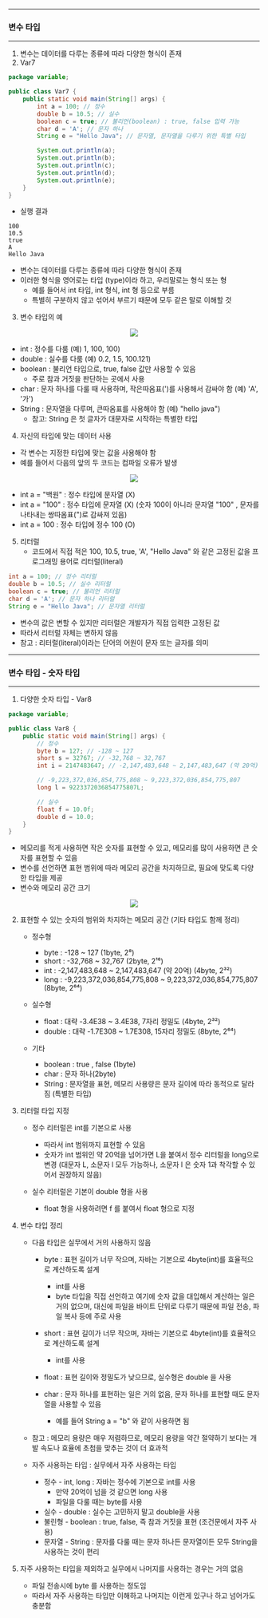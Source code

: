 -----
### 변수 타입
-----
1. 변수는 데이터를 다루는 종류에 따라 다양한 형식이 존재
2. Var7
```java
package variable;

public class Var7 {
    public static void main(String[] args) {
        int a = 100; // 정수
        double b = 10.5; // 실수
        boolean c = true; // 불리언(boolean) : true, false 입력 가능
        char d = 'A'; // 문자 하나
        String e = "Hello Java"; // 문자열, 문자열을 다루기 위한 특별 타입

        System.out.println(a);
        System.out.println(b);
        System.out.println(c);
        System.out.println(d);
        System.out.println(e);
    }
}
```
  - 실행 결과
```
100
10.5
true
A
Hello Java
```

  - 변수는 데이터를 다루는 종류에 따라 다양한 형식이 존재
  - 이러한 형식을 영어로는 타입 (type)이라 하고, 우리말로는 형식 또는 형
     + 예를 들어서 int 타입, int 형식, int 형 등으로 부름
     + 특별히 구분하지 않고 섞어서 부르기 때문에 모두 같은 말로 이해할 것

3. 변수 타입의 예
<div align="center">
<img src="https://github.com/user-attachments/assets/67b6dfa0-350d-431b-97cd-16d1157c20bd">
</div>

  - int : 정수를 다룸 (예) 1, 100, 100)
  - double : 실수를 다룸 (예) 0.2, 1.5, 100.121)
  - boolean : 불리언 타입으로, true, false 값만 사용할 수 있음
    + 주로 참과 거짓을 판단하는 곳에서 사용
  - char : 문자 하나를 다룰 때 사용하며, 작은따옴표(')를 사용해서 감싸야 함 (예) 'A', '가')
  - String : 문자열을 다루며, 큰따옴표를 사용해야 함 (예) "hello java")
    + 참고: String 은 첫 글자가 대문자로 시작하는 특별한 타입

4. 자신의 타입에 맞는 데이터 사용
  - 각 변수는 지정한 타입에 맞는 값을 사용해야 함
  - 예를 들어서 다음의 앞의 두 코드는 컴파일 오류가 발생
<div align="center">
<img src="https://github.com/user-attachments/assets/685eb122-f03d-4174-a943-4299b7b9d455">
</div>

  - int a = "백원" : 정수 타입에 문자열 (X)
  - int a = "100" : 정수 타입에 문자열 (X) (숫자 100이 아니라 문자열 "100" , 문자를 나타내는 쌍따옴표(")로 감싸져 있음)
  - int a = 100 : 정수 타입에 정수 100 (O)

5. 리터럴
   - 코드에서 직접 적은 100, 10.5, true, 'A', "Hello Java" 와 같은 고정된 값을 프로그래밍 용어로 리터럴(literal)
```java
int a = 100; // 정수 리터럴
double b = 10.5; // 실수 리터럴
boolean c = true; // 불리언 리터럴
char d = 'A'; // 문자 하나 리터럴
String e = "Hello Java"; // 문자열 리터럴
```
   - 변수의 값은 변할 수 있지만 리터럴은 개발자가 직접 입력한 고정된 값
   - 따라서 리터럴 자체는 변하지 않음
   - 참고 : 리터럴(literal)이라는 단어의 어원이 문자 또는 글자를 의미

-----
### 변수 타입 - 숫자 타입
-----
1. 다양한 숫자 타입 - Var8
```java
package variable;

public class Var8 {
    public static void main(String[] args) {
        // 정수
        byte b = 127; // -128 ~ 127
        short s = 32767; // -32,768 ~ 32,767
        int i = 2147483647; // -2,147,483,648 ~ 2,147,483,647 (약 20억)

        // -9,223,372,036,854,775,808 ~ 9,223,372,036,854,775,807
        long l = 9223372036854775807L;

        // 실수
        float f = 10.0f;
        double d = 10.0;
    }
}
```
  - 메모리를 적게 사용하면 작은 숫자를 표현할 수 있고, 메모리를 많이 사용하면 큰 숫자를 표현할 수 있음
  - 변수를 선언하면 표현 범위에 따라 메모리 공간을 차지하므로, 필요에 맞도록 다양한 타입을 제공
  - 변수와 메모리 공간 크기
<div align="center">
<img src="https://github.com/user-attachments/assets/4a9ad003-bd11-448c-8783-b0265337e03e">
</div>

2. 표현할 수 있는 숫자의 범위와 차지하는 메모리 공간 (기타 타입도 함께 정리)
   - 정수형
      + byte : -128 ~ 127 (1byte, 2⁸)
      + short : -32,768 ~ 32,767 (2byte, 2¹⁶)
      + int : -2,147,483,648 ~ 2,147,483,647 (약 20억) (4byte, 2³²)
      + long : -9,223,372,036,854,775,808 ~ 9,223,372,036,854,775,807 (8byte, 2⁶⁴)

    - 실수형
      + float : 대략 -3.4E38 ~ 3.4E38, 7자리 정밀도 (4byte, 2³²)
      + double : 대략 -1.7E308 ~ 1.7E308, 15자리 정밀도 (8byte, 2⁶⁴)

    - 기타
      + boolean : true , false (1byte)
      + char : 문자 하나(2byte)
      + String : 문자열을 표현, 메모리 사용량은 문자 길이에 따라 동적으로 달라짐 (특별한 타입)

3. 리터럴 타입 지정
    - 정수 리터럴은 int를 기본으로 사용
      + 따라서 int 범위까지 표현할 수 있음
      + 숫자가 int 범위인 약 20억을 넘어가면 L을 붙여서 정수 리터럴을 long으로 변경 (대문자 L, 소문자 l 모두 가능하나, 소문자 l 은 숫자 1과 착각할 수 있어서 권장하지 않음)

    - 실수 리터럴은 기본이 double 형을 사용
      + float 형을 사용하려면 f 를 붙여서 float 형으로 지정

4. 변수 타입 정리
   - 다음 타입은 실무에서 거의 사용하지 않음
      + byte : 표현 길이가 너무 작으며, 자바는 기본으로 4byte(int)를 효율적으로 계산하도록 설계
          * int를 사용
          * byte 타입을 직접 선언하고 여기에 숫자 값을 대입해서 계산하는 일은 거의 없으며, 대신에 파일을 바이트 단위로 다루기 때문에 파일 전송, 파일 복사 등에 주로 사용

      + short : 표현 길이가 너무 작으며, 자바는 기본으로 4byte(int)를 효율적으로 계산하도록 설계
          * int를 사용

      + float : 표현 길이와 정밀도가 낮으므로, 실수형은 double 을 사용
      + char : 문자 하나를 표현하는 일은 거의 없음, 문자 하나를 표현할 때도 문자열을 사용할 수 있음
          * 예를 들어 String a = "b" 와 같이 사용하면 됨

    - 참고 : 메모리 용량은 매우 저렴하므로, 메모리 용량을 약간 절약하기 보다는 개발 속도나 효율에 초첨을 맞추는 것이 더 효과적

    - 자주 사용하는 타입 : 실무에서 자주 사용하는 타입
      + 정수 - int, long : 자바는 정수에 기본으로 int를 사용
          * 만약 20억이 넘을 것 같으면 long 사용
          * 파일을 다룰 때는 byte를 사용
      + 실수 - double : 실수는 고민하지 말고 double을 사용
      + 불린형 - boolean : true, false, 즉 참과 거짓을 표현 (조건문에서 자주 사용)
      + 문자열 - String : 문자를 다룰 때는 문자 하나든 문자열이든 모두 String을 사용하는 것이 편리

5. 자주 사용하는 타입을 제외하고 실무에서 나머지를 사용하는 경우는 거의 없음
   - 파일 전송시에 byte 를 사용하는 정도임
   - 따라서 자주 사용하는 타입만 이해하고 나머지는 이런게 있구나 하고 넘어가도 충분함
